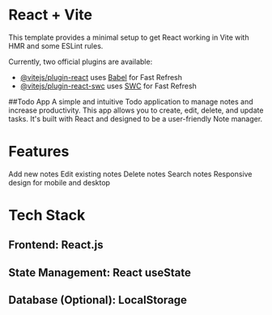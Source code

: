 # React + Vite

This template provides a minimal setup to get React working in Vite with HMR and some ESLint rules.

Currently, two official plugins are available:

- [@vitejs/plugin-react](https://github.com/vitejs/vite-plugin-react/blob/main/packages/plugin-react/README.md) uses [Babel](https://babeljs.io/) for Fast Refresh
- [@vitejs/plugin-react-swc](https://github.com/vitejs/vite-plugin-react-swc) uses [SWC](https://swc.rs/) for Fast Refresh

##Todo App
A simple and intuitive Todo application to manage notes and increase productivity. This app allows you to create, edit, delete, and update tasks. It's built with React and designed to be a user-friendly Note manager.

# Features
  Add new notes
  Edit existing notes
  Delete notes
  Search notes
  Responsive design for mobile and desktop

# Tech Stack
 ## Frontend: React.js
 ## State Management: React useState
 ## Database (Optional): LocalStorage
